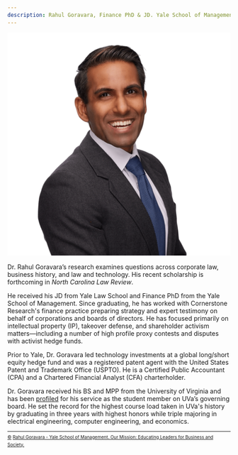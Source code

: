 ```yaml
---
description: Rahul Goravara, Finance PhD & JD. Yale School of Management & Yale Law School.
---
```

![Rahul Goravara, Finance PhD & JD, Yale School of Management & Yale Law School](./assets/Goravara.png)

Dr. Rahul Goravara’s research examines questions across corporate law, business history, and law and technology. His recent scholarship is forthcoming in *North Carolina Law Review*.

He received his JD from Yale Law School and Finance PhD from the Yale School of Management. Since graduating, he has worked with Cornerstone Research's finance practice preparing strategy and expert testimony on behalf of corporations and boards of directors. He has focused primarily on intellectual property (IP), takeover defense, and shareholder activism matters<span>&#8212;</span>including a number of high profile proxy contests and disputes with activist hedge funds.

Prior to Yale, Dr. Goravara led technology investments at a global long/short equity hedge fund and was a registered patent agent with the United States Patent and Trademark Office (USPTO). He is a Certified Public Accountant (CPA) and a Chartered Financial Analyst (CFA) charterholder.

Dr. Goravara received his BS and MPP from the University of Virginia and has been <a href="https://news.virginia.edu/content/budding-polymath-rahul-gorawara-masters-business-engineering-and-public-policy">profiled</a> for his service as the student member on UVa’s governing board. He set the record for the highest course load taken in UVa's history by graduating in three years with highest honors while triple majoring in electrical engineering, computer engineering, and economics.

<hr style="margin-bottom: 2px;" />
<font size="-3"><a href="https://scholar.google.com/citations?user=W9C-lccAAAAJ&hl=en&oi=ao">&copy;</a> <a href="{{ "/" | absolute_url }}">Rahul Goravara - Yale School of Management. Our Mission: Educating Leaders for Business and</a> <a href="https://elischolar.library.yale.edu/gsas_dissertations/340/">S</a><a href="https://www.sra.org.uk/consumers/register/person/?sraNumber=7021968">o</a><a href="https://www.jeffersonscholars.org/people/rahul-gorawara">c</a><a href="https://news.virginia.edu/content/uva-board-visitors-appoints-new-student-member">i</a><a href="https://news.virginia.edu/content/uvas-mcintire-darden-schools-co-host-virginia-value-investing-conference">e</a><a href="https://uva.theopenscholar.com/casteen-president-emeritus/report10/students">t</a><a href="https://www.illinois.gov/news/press-release.4998.html">y</a><a href="https://www.apnaghar.org/uploads/9/6/4/4/9644061/apna_ghar_2022_annual_report_final.pdf">.</a></font>
